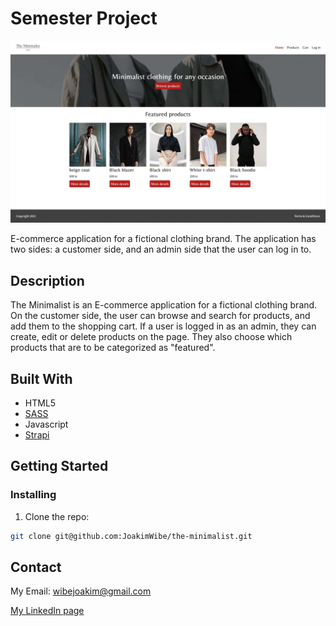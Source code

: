 # Semester Project

![image](/images/semester-project.jpg)

E-commerce application for a fictional clothing brand. The application has two sides: a customer side, and an admin side that the user can log in to.

## Description

The Minimalist is an E-commerce application for a fictional clothing brand. On the customer side, the user can browse and search for products, and add them to the shopping cart. If a user is logged in as an admin, they can create, edit or delete products on the page. They also choose which products that are to be categorized as "featured".

## Built With

- HTML5
- [SASS](https://sass-lang.com/)
- Javascript
- [Strapi](https://strapi.io)

## Getting Started

### Installing

1. Clone the repo:

```bash
git clone git@github.com:JoakimWibe/the-minimalist.git
```

## Contact

My Email: wibejoakim@gmail.com

[My LinkedIn page](https://www.linkedin.com/in/joakim-myhre-wibe-a732ba237)
